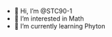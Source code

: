 - 👋 Hi, I’m @STC90-1
- 👀 I’m interested in Math
- 🌱 I’m currently learning Phyton

<!---
STC90-1/STC90-1 is a ✨ special ✨ repository because its `README.md` (this file) appears on your GitHub profile.
You can click the Preview link to take a look at your changes.
--->
